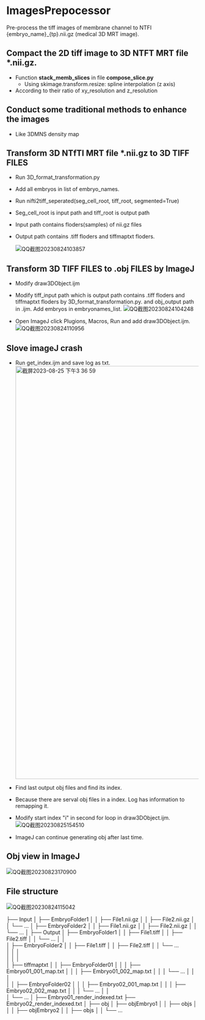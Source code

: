 # ImagesPrepocessor
Pre-process the tiff images of membrane channel to NTFI {embryo_name}_{tp}.nii.gz (medical 3D MRT image).

## Compact the 2D tiff image to 3D NTFT MRT file *.nii.gz.
* Function **stack_memb_slices** in file **compose_slice.py**
    * Using skimage.transform.resize: spline interpolation (z axis)
* According to their ratio of xy_resolution and z_resolution 


## Conduct some traditional methods to enhance the images
* Like 3DMNS density map

## Transform 3D NTfTI MRT file *.nii.gz to 3D TIFF FILES
* Run 3D_format_transformation.py
* Add all embryos in list of embryo_names.
* Run nifti2tiff_seperated(seg_cell_root, tiff_root, segmented=True)
* Seg_cell_root is input path and tiff_root is output path
* Input path contains floders(samples) of nii.gz files
* Output path contains .tiff floders and tiffmaptxt floders.

  ![QQ截图20230824103857](https://github.com/chiellini/ImagesPrepocessor/assets/52396207/dd1e9241-5215-4fe0-a43d-2de2e465910e)



## Transform 3D TIFF FILES to .obj FILES by ImageJ
* Modify draw3DObject.ijm
* Modify tiff_input path  which is output path contains .tiff floders and tiffmaptxt floders by 3D_format_transformation.py. and obj_output path in .ijm. Add embryos in embryonames_list.
   ![QQ截图20230824104248](https://github.com/chiellini/ImagesPrepocessor/assets/52396207/c2ba0a83-5142-4d68-8988-91c02988908f)

* Open ImageJ click Plugions, Macros, Run and add draw3DObject.ijm.
  ![QQ截图20230824110956](https://github.com/chiellini/ImagesPrepocessor/assets/52396207/7ee9aaea-ceb9-45f9-926e-5cf353305d42)

  
## Slove imageJ crash
* Run get_index.ijm and save log as txt.
  <img width="1082" alt="截屏2023-08-25 下午3 36 59" src="https://github.com/chiellini/ImagesPrepocessor/assets/52396207/35e57067-4459-405c-8fae-f6b3b07615ee">

* Find last output obj files and find its index.
* Because there are serval obj files in a index. Log has information to remapping it.
* Modify start index "i" in second for loop in draw3DObject.ijm.
  ![QQ截图20230825154510](https://github.com/chiellini/ImagesPrepocessor/assets/52396207/3233036b-bcf6-4ee1-99e1-9e03a4939fb3)

* ImageJ can continue generating obj after last time.


## Obj view in ImageJ
   ![QQ截图20230823170900](https://github.com/chiellini/ImagesPrepocessor/assets/52396207/bc13599d-6638-4140-be28-6cab9f517b0d)

## File structure
   ![QQ截图20230824115042](https://github.com/chiellini/ImagesPrepocessor/assets/52396207/2b5bbaef-bcb9-4b14-9b93-7f3af6e02816)




├── Input
│   ├── EmbryoFolder1
│   │   ├── File1.nii.gz
│   │   ├── File2.nii.gz
│   │   └── ...
│   ├── EmbryoFolder2
│   │   ├── File1.nii.gz
│   │   ├── File2.nii.gz
│   │   └── ...
│
├── Output
│   ├── EmbryoFolder1
│   │   ├── File1.tiff
│   │   ├── File2.tiff
│   │   └── ...
│   │    
│   ├── EmbryoFolder2
│   │   ├── File1.tiff
│   │   ├── File2.tiff
│   │   └── ...  
│   │   │  
│   │   │   
│   ├── tiffmaptxt
│   │   ├── EmbryoFolder01
│   │   │   ├── Embryo01_001_map.txt
│   │   │   ├── Embryo01_002_map.txt
│   │   │   └── ... 
│   │   │  
│   │   ├── EmbryoFolder02
│   │   │   ├── Embryo02_001_map.txt
│   │   │   ├── Embryo02_002_map.txt
│   │   │   └── ...
│   │   
│   └── ...
│
├── Embryo01_render_indexed.txt
├── Embryo02_render_indexed.txt
│
├── obj
│   ├── objEmbryo1
│   │   ├── objs
│   │ 
│   ├── objEmbryo2
│   │   ├── objs
│   │ 
└── ...

   


  

